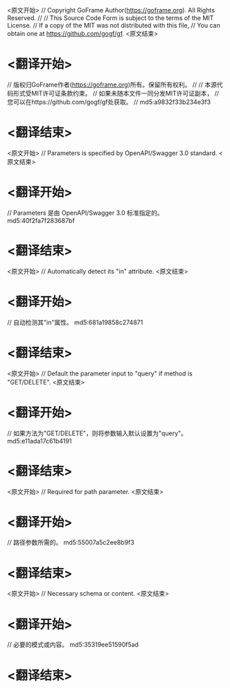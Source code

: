 
<原文开始>
// Copyright GoFrame Author(https://goframe.org). All Rights Reserved.
//
// This Source Code Form is subject to the terms of the MIT License.
// If a copy of the MIT was not distributed with this file,
// You can obtain one at https://github.com/gogf/gf.
<原文结束>

# <翻译开始>
// 版权归GoFrame作者(https://goframe.org)所有。保留所有权利。
//
// 本源代码形式受MIT许可证条款约束。
// 如果未随本文件一同分发MIT许可证副本，
// 您可以在https://github.com/gogf/gf处获取。
// md5:a9832f33b234e3f3
# <翻译结束>


<原文开始>
// Parameters is specified by OpenAPI/Swagger 3.0 standard.
<原文结束>

# <翻译开始>
// Parameters 是由 OpenAPI/Swagger 3.0 标准指定的。 md5:40f2fa7f283687bf
# <翻译结束>


<原文开始>
// Automatically detect its "in" attribute.
<原文结束>

# <翻译开始>
// 自动检测其"in"属性。 md5:681a19858c274871
# <翻译结束>


<原文开始>
// Default the parameter input to "query" if method is "GET/DELETE".
<原文结束>

# <翻译开始>
// 如果方法为"GET/DELETE"，则将参数输入默认设置为"query"。 md5:e11ada17c61b4191
# <翻译结束>


<原文开始>
// Required for path parameter.
<原文结束>

# <翻译开始>
// 路径参数所需的。 md5:55007a5c2ee8b9f3
# <翻译结束>


<原文开始>
// Necessary schema or content.
<原文结束>

# <翻译开始>
// 必要的模式或内容。 md5:35319ee51590f5ad
# <翻译结束>

